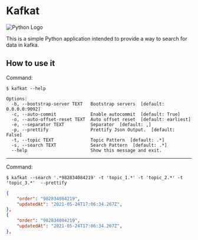 # Kafkat

![Python Logo](https://www.python.org/static/community_logos/python-logo.png "Python logo")


This is a simple Python application intended to provide a way to search for data in kafka.


## How to use it



Command:

`$ kafkat --help`

```
Options:
  -b, --bootstrap-server TEXT   Bootstrap servers  [default: 0.0.0.0:9092]
  -c, --auto-commit             Enable autocommit  [default: True]
  -o, --auto-offset-reset TEXT  Auto offset reset  [default: earliest]
  -e, --separator TEXT          Separator  [default: ,]
  -p, --prettify                Prettify Json Output.  [default: False]
  -t, --topic TEXT              Topic Pattern  [default: .*]
  -s, --search TEXT             Search Pattern  [default: .*]
  --help                        Show this message and exit.
```

----

Command:

`$ kafkat --search '.*982834084219' -t 'topic_1.*' -t 'topic_2.*' -t 'topic_3.*'  --prettify`

```json
{
    "order": "982834084219",
    "updatedAt": "2021-05-24T17:06:34.267Z",
},
{
    "order": "982834084219",
    "updatedAt": "2021-05-24T17:06:34.267Z",
},
```

